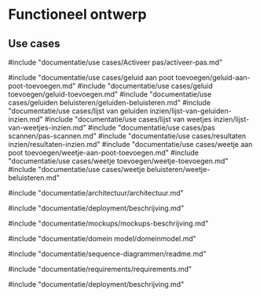 # Functioneel ontwerp

<!-- toc -->

## Use cases

#include "documentatie/use cases/Activeer pas/activeer-pas.md"

#include "documentatie/use cases/geluid aan poot toevoegen/geluid-aan-poot-toevoegen.md"
#include "documentatie/use cases/geluid toevoegen/geluid-toevoegen.md"
#include "documentatie/use cases/geluiden beluisteren/geluiden-beluisteren.md"
#include "documentatie/use cases/lijst van geluiden inzien/lijst-van-geluiden-inzien.md"
#include "documentatie/use cases/lijst van weetjes inzien/lijst-van-weetjes-inzien.md"
#include "documentatie/use cases/pas scannen/pas-scannen.md"
#include "documentatie/use cases/resultaten inzien/resultaten-inzien.md"
#include "documentatie/use cases/weetje aan poot toevoegen/weetje-aan-poot-toevoegen.md"
#include "documentatie/use cases/weetje toevoegen/weetje-toevoegen.md"
#include "documentatie/use cases/weetje beluisteren/weetje-beluisteren.md"



#include "documentatie/architectuur/architectuur.md"

#include "documentatie/deployment/beschrijving.md"

#include "documentatie/mockups/mockups-beschrijving.md"

#include "documentatie/domein model/domeinmodel.md"

#include "documentatie/sequence-diagrammen/readme.md"

#include "documentatie/requirements/requirements.md"

#include "documentatie/deployment/beschrijving.md"
